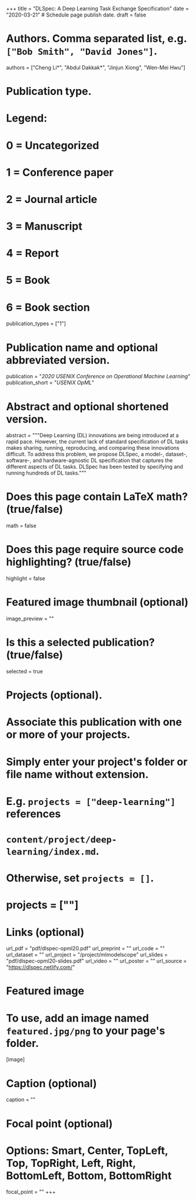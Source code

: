 +++
title = "DLSpec: A Deep Learning Task Exchange Specification"
date = "2020-03-21"  # Schedule page publish date.
draft = false

# Authors. Comma separated list, e.g. `["Bob Smith", "David Jones"]`.
authors = ["Cheng Li*", "Abdul Dakkak*", "Jinjun Xiong", "Wen-Mei Hwu"]

# Publication type.
# Legend:
# 0 = Uncategorized
# 1 = Conference paper
# 2 = Journal article
# 3 = Manuscript
# 4 = Report
# 5 = Book
# 6 = Book section
publication_types = ["1"]

# Publication name and optional abbreviated version.
publication = "*2020 USENIX Conference on Operational Machine Learning*"
publication_short = "*USENIX OpML*"

# Abstract and optional shortened version.
abstract = """Deep Learning (DL) innovations are being introduced at a rapid pace. However, the current lack of standard specification of DL tasks makes sharing, running, reproducing, and comparing these innovations difficult. To address this problem, we propose DLSpec, a model-, dataset-, software-, and hardware-agnostic DL specification that captures the different aspects of DL tasks. DLSpec has been tested by specifying and running hundreds of DL tasks."""


# Does this page contain LaTeX math? (true/false)
math = false

# Does this page require source code highlighting? (true/false)
highlight = false

# Featured image thumbnail (optional)
image_preview = ""

# Is this a selected publication? (true/false)
selected = true

# Projects (optional).
#   Associate this publication with one or more of your projects.
#   Simply enter your project's folder or file name without extension.
#   E.g. `projects = ["deep-learning"]` references
#   `content/project/deep-learning/index.md`.
#   Otherwise, set `projects = []`.
#   projects = [""]

# Links (optional)
url_pdf = "pdf/dlspec-opml20.pdf"
url_preprint = ""
url_code = ""
url_dataset = ""
url_project = "/project/mlmodelscope"
url_slides = "pdf/dlspec-opml20-slides.pdf"
url_video = ""
url_poster = ""
url_source = "https://dlspec.netlify.com/"

# Featured image
# To use, add an image named `featured.jpg/png` to your page's folder.
[image]
  # Caption (optional)
  caption = ""

  # Focal point (optional)
  # Options: Smart, Center, TopLeft, Top, TopRight, Left, Right, BottomLeft, Bottom, BottomRight
  focal_point = ""
+++
